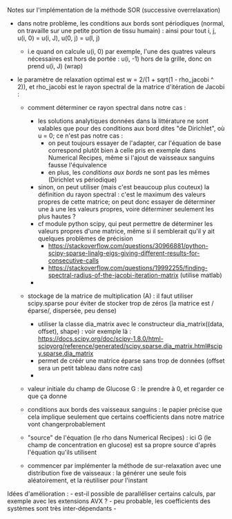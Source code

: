 Notes sur l'implémentation de la méthode SOR (successive overrelaxation)
- dans notre problème, les conditions aux bords sont périodiques (normal, on travaille sur une petite portion de tissu humain) : ainsi pour tout i, j, u(i, 0) = u(i, J), u(0, j) = u(I, j)
	- i.e quand on calcule u(i, 0) par exemple, l'une des quatres valeurs nécessaires est hors de portée : u(i, -1) hors de la grille, donc on prend u(i, J) (wrap)

- le paramètre de relaxation optimal est w = 2/(1 + sqrt(1 - rho_jacobi ^ 2)), et rho_jacobi est le rayon spectral de la matrice d'itération de Jacobi : 
	- comment déterminer ce rayon spectral dans notre cas : 
		- les solutions analytiques données dans la littérature ne sont valables que pour des conditions aux bord dites "de Dirichlet", où u = 0; ce n'est pas notre cas : 
			- on peut toujours essayer de l'adapter, car l'équation de base correspond plutôt bien à celle pris en exemple dans Numerical Recipes, même si l'ajout de vaisseaux sanguins   fausse l'équivalence  
			- en plus, les *conditions aux bords* ne sont pas les mêmes (Dirichlet vs périodique)
		- sinon, on peut utiliser (mais c'est beaucoup plus couteux) la définition du rayon spectral : c'est le maximum des valeurs propres de cette matrice; on peut donc essayer de déterminer une à une les valeurs propres, voire déterminer seulement les plus hautes ? 
		- cf module python scipy, qui peut permettre de déterminer les valeurs propres d'une matrice, même si il semblerait qu'il y ait quelques problèmes de précision
			- https://stackoverflow.com/questions/30966881/python-scipy-sparse-linalg-eigs-giving-different-results-for-consecutive-calls
			- https://stackoverflow.com/questions/19992255/finding-spectral-radius-of-the-jacobi-iteration-matrix (utilise matlab)
		- 
	
	- stockage de la matrice de multiplication (A) : il faut utiliser scipy.sparse pour éviter de stocker trop de zéros (la matrice est /éparse/, dispersée, peu dense)
		- utiliser la classe dia_matrix avec le constructeur dia_matrix((data, offset), shape) : voir exemple là : https://docs.scipy.org/doc/scipy-1.8.0/html-scipyorg/reference/generated/scipy.sparse.dia_matrix.html#scipy.sparse.dia_matrix 
		- permet de créér une matrice éparse sans trop de données (offset sera un petit tableau dans notre cas)
		- 

	- valeur initiale du champ de Glucose G : le prendre à 0, et regarder ce que ça donne
	- conditions aux bords des vaisseaux sanguins : le papier précise que cela implique seulement que certains coefficients dans notre matrice vont changerprobablement 
	- "source" de l'équation (le rho dans Numerical Recipes) : ici G (le champ de concentration en glucose) est sa propre source d'après l'équation qu'ils utilisent 

	- commencer par implémenter la méthode de sur-relaxation avec une distribution fixe de vaisseaux : la générer une seule fois aléatoirement, et la réutiliser pour l'instant

Idées d'amélioration : 
	- est-il possible de paralléliser certains calculs, par exemple avec les extensions AVX ?
		- peu probable, les coefficients des systèmes sont très inter-dépendants
	- 
